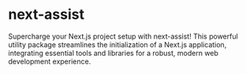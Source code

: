 # next-assist
Supercharge your Next.js project setup with next-assist! This powerful utility package streamlines the initialization of a Next.js application, integrating essential tools and libraries for a robust, modern web development experience.
